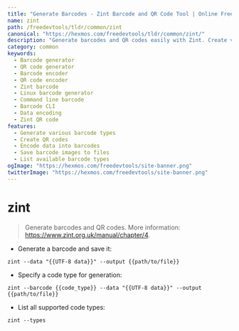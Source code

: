 ```yaml
---
title: "Generate Barcodes - Zint Barcode and QR Code Tool | Online Free DevTools by Hexmos"
name: zint
path: /freedevtools/tldr/common/zint
canonical: "https://hexmos.com/freedevtools/tldr/common/zint/"
description: "Generate barcodes and QR codes easily with Zint. Create various barcode types for diverse applications. Free online tool, no registration required."
category: common
keywords:
  - Barcode generator
  - QR code generator
  - Barcode encoder
  - QR code encoder
  - Zint barcode
  - Linux barcode generator
  - Command line barcode
  - Barcode CLI
  - Data encoding
  - Zint QR code
features:
  - Generate various barcode types
  - Create QR codes
  - Encode data into barcodes
  - Save barcode images to files
  - List available barcode types
ogImage: "https://hexmos.com/freedevtools/site-banner.png"
twitterImage: "https://hexmos.com/freedevtools/site-banner.png"
---
```


# zint

> Generate barcodes and QR codes.
> More information: <https://www.zint.org.uk/manual/chapter/4>.

- Generate a barcode and save it:

`zint --data "{{UTF-8 data}}" --output {{path/to/file}}`

- Specify a code type for generation:

`zint --barcode {{code_type}} --data "{{UTF-8 data}}" --output {{path/to/file}}`

- List all supported code types:

`zint --types`
